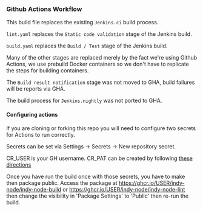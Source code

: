 ### Github Actions Workflow

This build file replaces the existing `Jenkins.ci` build process.

`lint.yaml` replaces the `Static code validation` stage of the Jenkins build.

`build.yaml` replaces the `Build / Test` stage of the Jenkins build.

Many of the other stages are replaced merely by the fact we're using Github Actions, we use prebuild Docker containers so we don't have to replicate the steps for building containers.

The `Build result notification` stage was not moved to GHA, build failures will be reports via GHA.

The build process for `Jenkins.nightly` was not ported to GHA.

#### Configuring actions

If you are cloning or forking this repo you will need to configure two secrets for Actions to run correctly.

Secrets can be set via Settings -> Secrets -> New repository secret.

CR_USER is your GH username.
CR_PAT can be created by following [these directions](https://docs.github.com/en/github/authenticating-to-github/creating-a-personal-access-token)

Once you have run the build once with those secrets, you have to make then package public.
Access the package at https://ghcr.io/USER/indy-node/indy-node-build or https://ghcr.io/USER/indy-node/indy-node-lint then change the visibility in 'Package Settings' to 'Public' then re-run the build.
